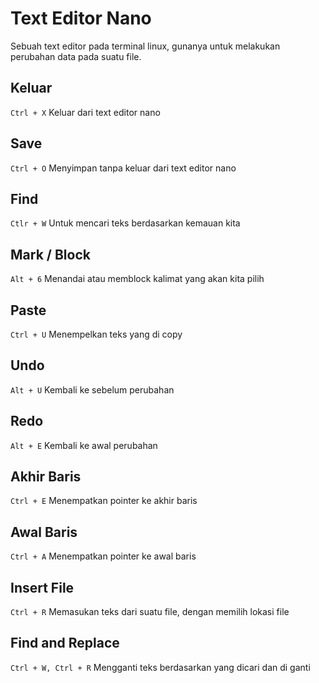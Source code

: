 # Text Editor Nano
Sebuah text editor pada terminal linux, gunanya untuk melakukan perubahan data pada suatu file.

## Keluar
`Ctrl + X`
Keluar dari text editor nano

## Save
`Ctrl + O`
Menyimpan tanpa keluar dari text editor nano

## Find
`Ctlr + W`
Untuk mencari teks berdasarkan kemauan kita

## Mark / Block
`Alt + 6`
Menandai atau memblock kalimat yang akan kita pilih

## Paste
`Ctrl + U`
Menempelkan teks yang di copy

## Undo
`Alt + U`
Kembali ke sebelum perubahan

## Redo 
`Alt + E`
Kembali ke awal perubahan

## Akhir Baris
`Ctrl + E`
Menempatkan pointer ke akhir baris

## Awal Baris
`Ctrl + A`
Menempatkan pointer ke awal baris

## Insert File
`Ctrl + R`
Memasukan teks dari suatu file, dengan memilih lokasi file

## Find and Replace
`Ctrl + W, Ctrl + R`
Mengganti teks berdasarkan yang dicari dan di ganti




